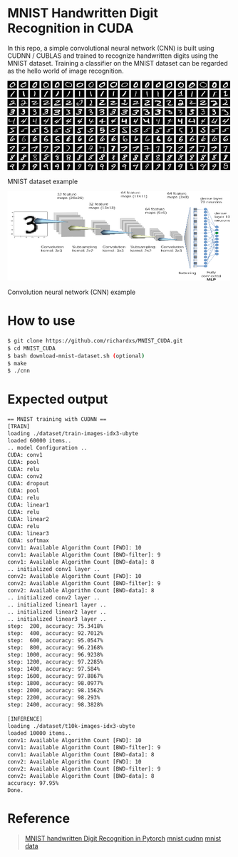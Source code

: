 # MNIST Handwritten Digit Recognition in CUDA
In this repo, a simple convolutional neural network (CNN) is built using CUDNN / CUBLAS and trained to recognize handwritten digits using the MNIST dataset. Training a classifier on the MNIST dataset can be regarded as the hello world of image recognition.

<div class="center">
<img src="MNIST_dataset_example.png" width="500" height="200"/>
<p> MNIST dataset example </p>
</div>

<div class="center">
<img src="MNIST_CNN.png" width="500" height="200"/>
<p> Convolution neural network (CNN) example </p>
</div>


# How to use

```bash
$ git clone https://github.com/richardxs/MNIST_CUDA.git
$ cd MNIST_CUDA
$ bash download-mnist-dataset.sh (optional)
$ make
$ ./cnn
```

# Expected output
```
== MNIST training with CUDNN ==
[TRAIN]
loading ./dataset/train-images-idx3-ubyte
loaded 60000 items..
.. model Configuration ..
CUDA: conv1
CUDA: pool
CUDA: relu
CUDA: conv2
CUDA: dropout
CUDA: pool
CUDA: relu
CUDA: linear1
CUDA: relu
CUDA: linear2
CUDA: relu
CUDA: linear3
CUDA: softmax
conv1: Available Algorithm Count [FWD]: 10
conv1: Available Algorithm Count [BWD-filter]: 9
conv1: Available Algorithm Count [BWD-data]: 8
.. initialized conv1 layer ..
conv2: Available Algorithm Count [FWD]: 10
conv2: Available Algorithm Count [BWD-filter]: 9
conv2: Available Algorithm Count [BWD-data]: 8
.. initialized conv2 layer ..
.. initialized linear1 layer ..
.. initialized linear2 layer ..
.. initialized linear3 layer ..
step:  200, accuracy: 75.3418%
step:  400, accuracy: 92.7012%
step:  600, accuracy: 95.0547%
step:  800, accuracy: 96.2168%
step: 1000, accuracy: 96.9238%
step: 1200, accuracy: 97.2285%
step: 1400, accuracy: 97.584%
step: 1600, accuracy: 97.8867%
step: 1800, accuracy: 98.0977%
step: 2000, accuracy: 98.1562%
step: 2200, accuracy: 98.293%
step: 2400, accuracy: 98.3828%

[INFERENCE]
loading ./dataset/t10k-images-idx3-ubyte
loaded 10000 items..
conv1: Available Algorithm Count [FWD]: 10
conv1: Available Algorithm Count [BWD-filter]: 9
conv1: Available Algorithm Count [BWD-data]: 8
conv2: Available Algorithm Count [FWD]: 10
conv2: Available Algorithm Count [BWD-filter]: 9
conv2: Available Algorithm Count [BWD-data]: 8
accuracy: 97.95%
Done.

```

# Reference
> [MNIST handwritten Digit Recognition in Pytorch](https://nextjournal.com/gkoehler/pytorch-mnist)
> [mnist cudnn](https://github.com/haanjack/mnist-cudnn)
> [mnist data](https://yann.lecun.com/exdb/mnist/index.html)
